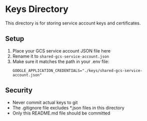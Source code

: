 # Keys Directory

This directory is for storing service account keys and certificates.

## Setup

1. Place your GCS service account JSON file here
2. Rename it to `shared-gcs-service-account.json` 
3. Make sure it matches the path in your .env file:
   ```
   GOOGLE_APPLICATION_CREDENTIALS="./keys/shared-gcs-service-account.json"
   ```

## Security

- Never commit actual keys to git
- The .gitignore file excludes *.json files in this directory
- Only this README.md file should be committed
